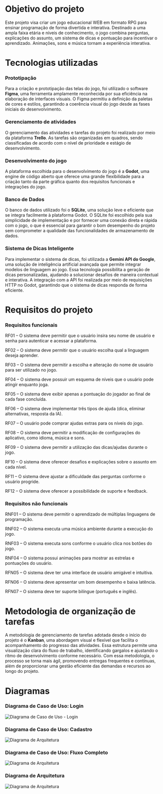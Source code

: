 # Objetivo do projeto
Este projeto visa criar um jogo educacional WEB em formato RPG para ensinar programação de forma divertida e interativa. Destinado a uma ampla faixa etária e níveis de conhecimento, o jogo combina perguntas, explicações do assunto, um sistema de dicas e pontuação para incentivar o aprendizado. Animações, sons e música tornam a experiência interativa.

# Tecnologias utilizadas
### Prototipação
Para a criação e prototipação das telas do jogo, foi utilizado o software **Figma**, uma ferramenta amplamente reconhecida por sua eficiência na elaboração de interfaces visuais. O Figma permitiu a definição da paletas de cores e estilos, garantindo a coerência visual do jogo desde as fases iniciais do desenvolvimento.
### Gerenciamento de atividades
O gerenciamento das atividades e tarefas do projeto foi realizado por meio da plataforma **Trello**. As tarefas são organizadas em quadros, sendo classificadas de acordo com o nível de prioridade e estágio de desenvolvimento.
### Desenvolvimento do jogo
A plataforma escolhida para o desenvolvimento do jogo é a **Godot**, uma engine de código aberto que oferece uma grande flexibilidade para a criação tanto da parte gráfica quanto dos requisitos funcionais e integrações do jogo.
### Banco de Dados
O banco de dados utilizado foi o **SQLite**, uma solução leve e eficiente que se integra facilmente à plataforma Godot. O SQLite foi escolhido pela sua simplicidade de implementação e por fornecer uma conexão direta e rápida com o jogo, o que é essencial para garantir o bom desempenho do projeto sem comprometer a qualidade das funcionalidades de armazenamento de dados.
### Sistema de Dicas Inteligente
Para implementar o sistema de dicas, foi utilizada a **Gemini API do Google**, uma solução de inteligência artificial avançada que permite integrar modelos de linguagem ao jogo. Essa tecnologia possibilita a geração de dicas personalizadas, ajudando a solucionar desafios de maneira contextual e interativa. A integração com a API foi realizada por meio de requisições HTTP no Godot, garantindo que o sistema de dicas responda de forma eficiente.

# Requisitos do projeto
### Requisitos funcionais
RF01 – O sistema deve permitir que o usuário insira seu nome de usuário e senha para autenticar e acessar a plataforma.

RF02 – O sistema deve permitir que o usuário escolha qual a linguagem deseja aprender.

RF03 – O sistema deve permitir a escolha e alteração do nome de usuário para ser utilizado no jogo.

RF04 – O sistema deve possuir um esquema de níveis que o usuário pode atingir enquanto joga.

RF05 – O sistema deve exibir apenas a pontuação do jogador ao final de cada fase concluída.

RF06 – O sistema deve implementar três tipos de ajuda (dica, eliminar alternativas, resposta da IA).

RF07 – O usuário pode comprar ajudas extras para os níveis do jogo.

RF08 – O sistema deve permitir a modificação de configurações do aplicativo, como idioma, música e sons.

RF09 – O sistema deve permitir a utilização das dicas/ajudas durante o jogo.

RF10 – O sistema deve oferecer desafios e explicações sobre o assunto em cada nível. 

RF11 – O sistema deve ajustar a dificuldade das perguntas conforme o usuário progride.

RF12 – O sistema deve oferecer a possibilidade de suporte e feedback.

### Requisitos não funcionais
RNF01 – O sistema deve permitir o aprendizado de múltiplas linguagens de programação.

RNF02 – O sistema executa uma música ambiente durante a execução do jogo.

RNF03 – O sistema executa sons conforme o usuário clica nos botões do jogo.

RNF04 – O sistema possui animações para mostrar as estrelas e pontuações do usuário.

RFN05 – O sistema deve ter uma interface de usuário amigável e intuitiva.

RFN06 – O sistema deve apresentar um bom desempenho e baixa latência.

RFN07 – O sistema deve ter suporte bilíngue (português e inglês).

# Metodologia de organização de tarefas
A metodologia de gerenciamento de tarefas adotada desde o início do projeto é o **Kanban**, uma abordagem visual e flexível que facilita o acompanhamento do progresso das atividades. Essa estrutura permite uma visualização clara do fluxo de trabalho, identificando gargalos e ajustando o ritmo de desenvolvimento conforme necessário. Com essa metodologia, o processo se torna mais ágil, promovendo entregas frequentes e contínuas, além de proporcionar uma gestão eficiente das demandas e recursos ao longo do projeto.

# Diagramas

### Diagrama de Caso de Uso: Login
![Diagrama de Caso de Uso - Login](/assets/images/README/Diagrama%20Caso%20de%20Uso%20-%20Login.png)

### Diagrama de Caso de Uso: Cadastro
![Diagrama de Arquitetura](/assets/images/README/Diagrama%20Caso%20de%20Uso%20-%20Cadastro.png)

### Diagrama de Caso de Uso: Fluxo Completo
![Diagrama de Arquitetura](/assets/images/README/Diagrama%20Caso%20de%20Uso%20-%20Fluxo%20Completo.png)

### Diagrama de Arquitetura

![Diagrama de Arquitetura](/assets/images/README/Diagrama%20de%20Arquitetura.png)
